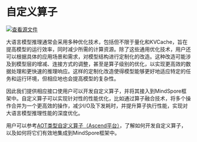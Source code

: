 # 自定义算子

[![查看源文件](https://mindspore-website.obs.cn-north-4.myhuaweicloud.com/website-images/r2.6.0/resource/_static/logo_source.svg)](https://gitee.com/mindspore/docs/blob/r2.6.0/tutorials/source_zh_cn/model_infer/ms_infer/custom_operator.md)

大语言模型推理通常会采用多种优化技术，包括但不限于量化和KVCache，旨在提高模型的运行效率，同时减少所需的计算资源。除了这些通用优化技术，用户还可以根据具体的应用场景和需求，对模型结构进行定制化的改造。这种改造可能涉及到模型层的增减、连接方式的调整，甚至是算子级别的优化，以实现更高效的数据处理和更快速的推理响应。这样的定制化改造使得模型能够更好地适应特定的任务和运行环境，但相应地也会提高模型的复杂性。

因此我们提供相应接口使用户可以开发自定义算子，并将其接入到MindSpore框架中。自定义算子可以实现针对性的性能优化，比如通过算子融合技术，将多个操作合并为一个更高效的操作，减少I/O及下发耗时，并提升算子执行性能，实现对大语言模型推理性能的深度优化。

用户可以参考[AOT类型自定义算子（Ascend平台）](https://www.mindspore.cn/tutorials/zh-CN/r2.6.0/custom_program/operation/op_custom_ascendc.html)，了解如何开发自定义算子，以及如何将它们有效地集成到MindSpore框架中。
